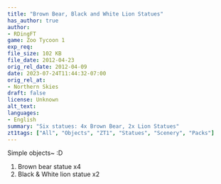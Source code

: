 ```yaml
---
title: "Brown Bear, Black and White Lion Statues"
has_author: true
author: 
- RDingFT
game: Zoo Tycoon 1
exp_req: 
file_size: 102 KB
file_date: 2012-04-23
orig_rel_date: 2012-04-09
date: 2023-07-24T11:44:32-07:00
orig_rel_at:
- Northern Skies
draft: false
license: Unknown
alt_text: 
languages:
- English
summary: "Six statues: 4x Brown Bear, 2x Lion Statues"
zt1tags: ["All", "Objects", "ZT1", "Statues", "Scenery", "Packs"]
---
```


Simple objects~ :D
1. Brown bear statue x4
2. Black & White lion statue x2